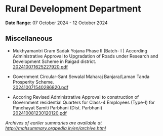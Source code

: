 # Rural Development Department

**Date Range**: 07 October 2024 - 12 October 2024


## Miscellaneous
- Mukhyamantri Gram Sadak Yojana Phase II  (Batch- I )                 According Administrative Approval to Upgradation of Roads under Research                  and Development Scheme in Raigad district.\
  [202410071625227920.pdf](https://gr.maharashtra.gov.in/Site/Upload/Government%20Resolutions/English/202410071625227920.pdf)

- Government Circular-Sant Sewalal Maharaj Banjara/Laman Tanda Prosperity Scheme.\
  [202410071540286820.pdf](https://gr.maharashtra.gov.in/Site/Upload/Government%20Resolutions/English/202410071540286820.pdf)

- Accoring Revised Administrative Approval to construction of Government residential Quarters for Class-4 Employees (Type-I) for  Panchayat Samiti Parbhani (Dist. Parbhani)\
  [202410081230120120.pdf](https://gr.maharashtra.gov.in/Site/Upload/Government%20Resolutions/English/202410081230120120.pdf)


*Archives of earlier summaries are available at http://mahsummary.orgpedia.in/en/archive.html*